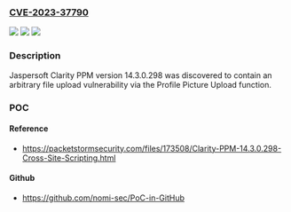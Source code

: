 ### [CVE-2023-37790](https://cve.mitre.org/cgi-bin/cvename.cgi?name=CVE-2023-37790)
![](https://img.shields.io/static/v1?label=Product&message=n%2Fa&color=blue)
![](https://img.shields.io/static/v1?label=Version&message=n%2Fa&color=blue)
![](https://img.shields.io/static/v1?label=Vulnerability&message=n%2Fa&color=brighgreen)

### Description

Jaspersoft Clarity PPM version 14.3.0.298 was discovered to contain an arbitrary file upload vulnerability via the Profile Picture Upload function.

### POC

#### Reference
- https://packetstormsecurity.com/files/173508/Clarity-PPM-14.3.0.298-Cross-Site-Scripting.html

#### Github
- https://github.com/nomi-sec/PoC-in-GitHub

